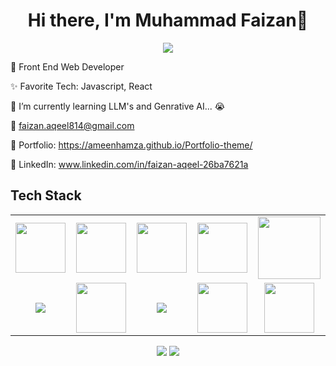 <body>
  <div align="center">
    <h1> Hi there, I'm Muhammad Faizan👋<a href="https://.github.io/Portfolio-theme/"></h1>
  </div>
<p align="center">
<a href="https://github.com/Muhammad Faizan"><img src="https://readme-typing-svg.herokuapp.com/?lines=Front+End+Web+Developer;Python+Developer;Java+Developer;&font=Roboto&size=26&duration=3500&pause=500&center=true&width=500&height=50&color=eab676"></a>
	

🤵 Front End Web Developer 

✨ Favorite Tech: Javascript, React

📓 I’m currently learning LLM's and Genrative AI... 😭

📧 faizan.aqeel814@gmail.com

🎨 Portfolio: https://ameenhamza.github.io/Portfolio-theme/

💼 LinkedIn: www.linkedin.com/in/faizan-aqeel-26ba7621a

 
<h2>Tech Stack</h2>

<table width="100">
<tr>

 <td align='center'>
        <img src="https://upload.wikimedia.org/wikipedia/commons/thumb/3/38/HTML5_Badge.svg/600px-HTML5_Badge.svg.png"  width="80">
    </td>

<td align='center' width="200">
        <img src="https://cdn.pixabay.com/photo/2017/08/05/11/16/logo-2582747_640.png" width="80">
    </td>

<td align='center' width="200">
        <img src="https://github.com/abranhe/programming-languages-logos/blob/master/src/javascript/javascript.svg" width="80">
    </td>

 <td align='center' width="200">
        <img src="https://www.drupal.org/files/project-images/bootstrap5.jpeg" width="80">
    </td>

 <td align='center' width="200">
        <img src="https://www.vectorlogo.zone/logos/reactjs/reactjs-ar21.svg" width="100">
    </td>
 
</tr>
 
<tr>

<td align='center' width="200">
        <img src="https://logos-world.net/wp-content/uploads/2022/07/Java-Logo.png">
    </td>

<td align='center' width="200">
        <img src="https://upload.wikimedia.org/wikipedia/commons/thumb/c/c3/Python-logo-notext.svg/1200px-Python-logo-notext.svg.png" width="80">
    </td>

<td align='center' width="200">
        <img src="https://1000logos.net/wp-content/uploads/2020/08/MySQL-Logo.png">
    </td>

<td align='center' width="200">
        <img src="https://git-scm.com/images/logos/downloads/Git-Icon-1788C.png" width="80">
    </td>

 <td align='center'>
        <img src="https://github.com/bestofjs/bestofjs-webui/blob/master/public/logos/vscode.svg" width="80">
    </td>

</tr>
 

    
</table>
</p>
<p align="center">
<a href="https://www.linkedin.com/in/ameen-hamza-0139ba274/"><img src="https://img.shields.io/badge/-Ameen%20Hamza-0077B5?style=flat&logo=Linkedin&logoColor=white"/></a>
<a href="mailto:ameenhamza222@gmail.com"><img src="https://img.shields.io/badge/-ameenhamza222@gmail.com-D14836?style=flat&logo=Gmail&logoColor=white"/></a>
 </p>
 
<br>
